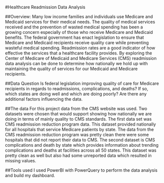 #Healthcare Readmission Data Analysis

##Overview:
Many low income families and individuals use Medicare and Medicaid services for their medical needs. The quality of medical services received and the prevention of wasted medical spending has been a growing concern especially of those who receive Medicare and Medicaid benefits. The federal government has enact legislation to ensure that Medicare and Medicaid recipients receive quality care while preventing wasteful medical spending.  Readmission rates are a good indicator of how effective the services that a healthcare facility provides. By exploring the Center of Medicare of Medicaid and Medicare Services (CMS) readmission data analysis can be done to determine how nationally we hold up with maintaining the quality of services for our Medicaid and Medicare recipients.

##Data Question
Is federal legislation improving quality of care for Medicare recipients in regards to readmissions, complications, and deaths? If so, which states are doing well and which are doing poorly? Are there any additional factors influencing the data.

##The data
For this project data from the CMS website was used. Two datasets were chosen that would support showing how nationally we are doing in terms of mainly quality to CMS standards. The first data set was CMS readmission reduction program data. This dataset provided nationally for all hospitals that service Medicare patients by state. The data from the CMS readmission reduction program was pretty clean there were some hospitals that did not report their data to CMS. The second dataset is CMS complications and death by state which provides information about trending complications and deaths at facilities across all 50 states. This dataset was pretty clean as well but also had some unreported data which resulted in missing values.

##Tools used
I used PowerBI with PowerQuery to perform the data analysis and build my dashboard.
